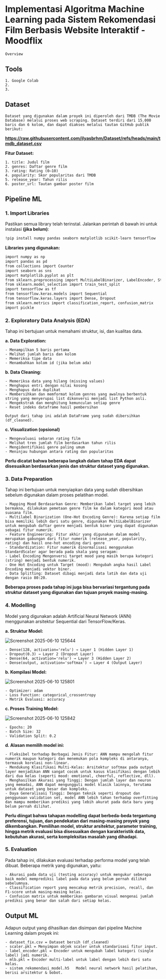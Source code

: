 # Implementasi Algoritma Machine Learning pada Sistem Rekomendasi Film Berbasis Website Interaktif - Moodflix 

    Overview

## Tools

    1. Google Colab
    2. 
    3.

## Dataset

    Dataset yang digunakan dalam proyek ini diperoleh dari TMDB (The Movie Database) melalui proses web scraping. Dataset terdiri dari 15.000 baris dan 6 kolom, dan dapat diakses melalui tautan GitHub publik berikut:

**https://raw.githubusercontent.com/ilyasbrhm/Dataset/refs/heads/main/tmdb_dataset.csv**

**Fitur Dataset:**

    1. title: Judul film
    2. genres: Daftar genre film
    3. rating: Rating (0–10)
    4. popularity: Skor popularitas dari TMDB
    5. release_year: Tahun rilis
    6. poster_url: Tautan gambar poster film

## Pipeline ML

### 1. Import Libraries

Pastikan semua library telah terinstal. Jalankan perintah di bawah ini untuk instalasi **(jika belum)**:

```bash
!pip install numpy pandas seaborn matplotlib scikit-learn tensorflow
``` 

**Libraries yang digunakan:**

```bash
import numpy as np
import pandas as pd
from collections import Counter
import seaborn as sns
import matplotlib.pyplot as plt
from sklearn.preprocessing import MultiLabelBinarizer, LabelEncoder, StandardScaler
from sklearn.model_selection import train_test_split
import tensorflow as tf
from tensorflow.keras.models import Sequential
from tensorflow.keras.layers import Dense, Dropout
from sklearn.metrics import classification_report, confusion_matrix
import pickle
```

### 2. Exploratory Data Analysis (EDA)

Tahap ini bertujuan untuk memahami struktur, isi, dan kualitas data.

**a. Data Exploration:**

    - Menampilkan 5 baris pertama
    - Melihat jumlah baris dan kolom 
    - Memeriksa tipe data 
    - Menambahkan kolom id (jika belum ada)

**b. Data Cleaning:**

    - Memeriksa data yang hilang (missing values)
    - Menghapus entri dengan nilai kosong 
    - Menghapus data duplikat
    - Membersihkan dan memformat kolom genres yang awalnya berbentuk string yang menyerupai list dikonversi menjadi list Python asli.
    - Mengekstrak dan menghitung kemunculan setiap genre
    - Reset indeks dataframe hasil pembersihan

    Output dari tahap ini adalah DataFrame yang sudah dibersihkan (df_cleaned).

**c. Visualization (opsional)**

    - Mengevaluasi sebaran rating film
    - Melihat tren jumlah film berdasarkan tahun rilis
    - Mengidentifikasi genre paling umum
    - Meninjau hubungan antara rating dan popularitas

**Perlu dicatat bahwa beberapa langkah dalam tahap EDA dapat disesuaikan berdasarkan jenis dan struktur dataset yang digunakan.**

### 3. Data Preparation

Tahap ini bertujuan untuk menyiapkan data yang sudah dibersihkan sebelum digunakan dalam proses pelatihan model.

    - Mapping Mood Berdasarkan Genre: Memberikan label target yang lebih bermakna, dilakukan pemetaan genre film ke dalam kategori mood atau suasana film.
    - Multilabel Binarization (One-Hot Encoding Genre): Karena setiap film bisa memiliki lebih dari satu genre, digunakan MultiLabelBinarizer untuk mengubah daftar genre menjadi bentuk biner yang dapat digunakan sebagai fitur numerik.
    - Feature Engineering: Fitur akhir yang digunakan dalam model merupakan gabungan dari fitur numerik (release_year, popularity, rating) dan hasil one-hot encoding dari genre
    - Standardization: Fitur numerik dinormalisasi menggunakan StandardScaler agar berada pada skala yang seragam:
    - Label Encoding Mengonversi target mood yang masih berupa kategori (string) menjadi bentuk numerik.
    - One Hot Encoding untuk Target (mood): Mengubah angka hasil Label Encoding menjadi vektor biner.
    - Data Splitting: Dataset dibagi menjadi data latih dan data uji dengan rasio 80:20.

**Beberapa proses pada tahap ini juga bisa bervariasi tergantung pada struktur dataset yang digunakan dan tujuan proyek masing-masing.**

### 4. Modelling

Model yang digunakan adalah Artificial Neural Network (ANN) menggunakan arsitektur Sequential dari TensorFlow/Keras.

**a. Struktur Model:**

![Screenshot 2025-06-10 125644](https://github.com/user-attachments/assets/61edcaf6-cfab-4bfe-9897-efd68a99bd67)

    - Dense(128, activation='relu') → Layer 1 (Hidden Layer 1)
    - Dropout(0.3) → Layer 2 (Dropout Layer)
    - Dense(64, activation='relu') → Layer 3 (Hidden Layer 2)
    - Dense(output, activation='softmax') → Layer 4 (Output Layer)

**b. Kompilasi Model:**

![Screenshot 2025-06-10 125801](https://github.com/user-attachments/assets/79edcbea-76a6-44fd-b728-13447ff62dca)

    - Optimizer: adam
    - Loss Function: categorical_crossentropy
    - Metrik Evaluasi: accuracy

**c. Proses Training Model:**   

![Screenshot 2025-06-10 125842](https://github.com/user-attachments/assets/78f44440-42b7-487f-a70f-fcc7df814652)

    - Epochs: 20
    - Batch Size: 32
    - Validation Split: 0.2

**d. Alasan memilih model ini:**
    
    - Fleksibel terhadap Berbagai Jenis Fitur: ANN mampu mengolah fitur numerik maupun kategori dan menemukan pola kompleks di antaranya, termasuk korelasi non-linear.
    - Mendukung Klasifikasi Multi-Kelas: Arsitektur softmax pada output layer menjadikan ANN sangat cocok untuk kasus klasifikasi dengan lebih dari dua kelas (seperti mood: emotional, cheerful, reflective, dll).
    - Menghasilkan Akurasi yang Tinggi: Dengan jumlah layer dan neuron yang memadai, ANN dapat mengungguli model klasik lainnya, terutama untuk dataset yang besar dan kompleks.
    - Daya Generalisasi Tinggi: Dengan teknik seperti dropout dan penggunaan validation set, model ANN lebih tahan terhadap overfitting dan mampu memberikan prediksi yang lebih akurat pada data baru yang belum pernah dilihat.

**Perlu diingat bahwa tahapan modelling dapat berbeda-beda tergantung preferensi, tujuan, dan pendekatan dari masing-masing proyek yang dikembangkan. Pemilihan model, struktur arsitektur, parameter training, hingga metrik evaluasi bisa disesuaikan dengan karakteristik data, kebutuhan akurasi, serta kompleksitas masalah yang dihadapi.**

### 5. Evaluation

Pada tahap ini, dilakukan evaluasi terhadap performa model yang telah dibuat. Beberapa metrik yang digunakan, yaitu:

    - Akurasi pada data uji (testing accuracy) untuk mengukur seberapa baik model memprediksi label pada data yang belum pernah dilihat sebelumnya.
    - Classification report yang mencakup metrik precision, recall, dan F1-score untuk masing-masing kelas.
    - Confusion matrix untuk memberikan gambaran visual mengenai jumlah prediksi yang benar dan salah dari setiap kelas.

## Output ML

Adapun output yang dihasilkan dan disimpan dari pipeline Machine Learning dalam proyek ini:
    
    - dataset_fix.csv = Dataset bersih (df_cleaned)
    - scaler.pkl = Menyimpan objek scaler untuk standarisasi fitur input.
    - label_encoder.pkl	= Encoder untuk mengubah label kategori (single label) jadi numerik.
    - mlb.pkl = Encoder multi-label untuk label dengan lebih dari satu kelas.
    - sistem_rekomendasi_model.h5	Model neural network hasil pelatihan, berisi arsitektur & bobot.
